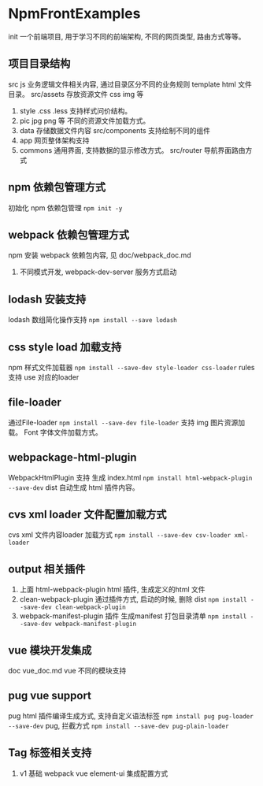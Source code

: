 # NpmFrontExamples
init 一个前端项目, 用于学习不同的前端架构, 不同的网页类型, 路由方式等等。

## 项目目录结构
src js 业务逻辑文件相关内容, 通过目录区分不同的业务规则
template html 文件目录。
src/assets 存放资源文件 css img 等
  1. style .css .less 支持样式问价结构。
  2. pic jpg png 等 不同的资源文件加载方式。
  3. data 存储数据文件内容
src/components 支持绘制不同的组件
  1. app 网页整体架构支持
  2. commons 通用界面, 支持数据的显示修改方式。
src/router 导航界面路由方式

## npm 依赖包管理方式
初始化 npm 依赖包管理 ``` npm init -y ```

## webpack 依赖包管理方式
npm 安装 webpack 依赖包内容, 见 doc/webpack_doc.md
  1. 不同模式开发, webpack-dev-server 服务方式启动

## lodash 安装支持
lodash 数组简化操作支持 ``` npm install --save lodash ``` 

## css style load 加载支持
npm 样式文件加载器 ```npm install --save-dev style-loader css-loader```
rules 支持 use 对应的loader

## file-loader 
通过File-loader ``` npm install --save-dev file-loader ``` 支持 img 图片资源加载。 Font 字体文件加载方式。

## webpackage-html-plugin 
WebpackHtmlPlugin 支持 生成 index.html ``` npm install html-webpack-plugin --save-dev ```
dist 自动生成 html 插件内容。

## cvs xml loader 文件配置加载方式
cvs xml 文件内容loader  加载方式 ``` npm install --save-dev csv-loader xml-loader ```

## output 相关插件
  1. 上面 html-webpack-plugin html 插件, 生成定义的html 文件
  2. clean-webpack-plugin 通过插件方式, 启动的时候, 删除 dist ``` npm install --save-dev clean-webpack-plugin ```
  3. webpack-manifest-plugin 插件 生成manifest 打包目录清单 ``` npm install --save-dev webpack-manifest-plugin ```

## vue 模块开发集成
doc vue_doc.md vue 不同的模块支持

## pug vue support
pug html 插件编译生成方式, 支持自定义语法标签 ``` npm install pug pug-loader --save-dev ```
pug, 拦截方式 ``` npm install --save-dev pug-plain-loader ```

## Tag 标签相关支持
1. v1 基础 webpack vue element-ui 集成配置方式
